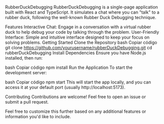 RubberDuckDebugging
RubberDuckDebugging is a single-page application built with React and TypeScript. It simulates a chat where you can "talk" to a rubber duck, following the well-known Rubber Duck Debugging technique.

Features
Interactive Chat: Engage in a conversation with a virtual rubber duck to help debug your code by talking through the problem.
User-Friendly Interface: Simple and intuitive interface designed to keep your focus on solving problems.
Getting Started
Clone the Repository
bash
Copiar código
git clone https://github.com/yourusername/rubberDuckDebugging.git
cd rubberDuckDebugging
Install Dependencies
Ensure you have Node.js installed, then run:

bash
Copiar código
npm install
Run the Application
To start the development server:

bash
Copiar código
npm start
This will start the app locally, and you can access it at your default port (usually http://localhost:5173).

<!-- Live Demo
You can also try out the application directly via this link. -->

Contributing
Contributions are welcome! Feel free to open an issue or submit a pull request.

Feel free to customize this further based on any additional features or information you'd like to include.